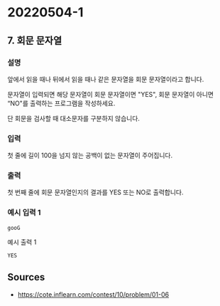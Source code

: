 # 20220504-1

## 7. 회문 문자열

### 설명

앞에서 읽을 때나 뒤에서 읽을 때나 같은 문자열을 회문 문자열이라고 합니다.

문자열이 입력되면 해당 문자열이 회문 문자열이면 "YES", 회문 문자열이 아니면 “NO"를 출력하는 프로그램을 작성하세요.

단 회문을 검사할 때 대소문자를 구분하지 않습니다.

### 입력

첫 줄에 길이 100을 넘지 않는 공백이 없는 문자열이 주어집니다.

### 출력

첫 번째 줄에 회문 문자열인지의 결과를 YES 또는 NO로 출력합니다.

### 예시 입력 1

```
gooG
```

예시 출력 1

```
YES
```

## Sources

- https://cote.inflearn.com/contest/10/problem/01-06
